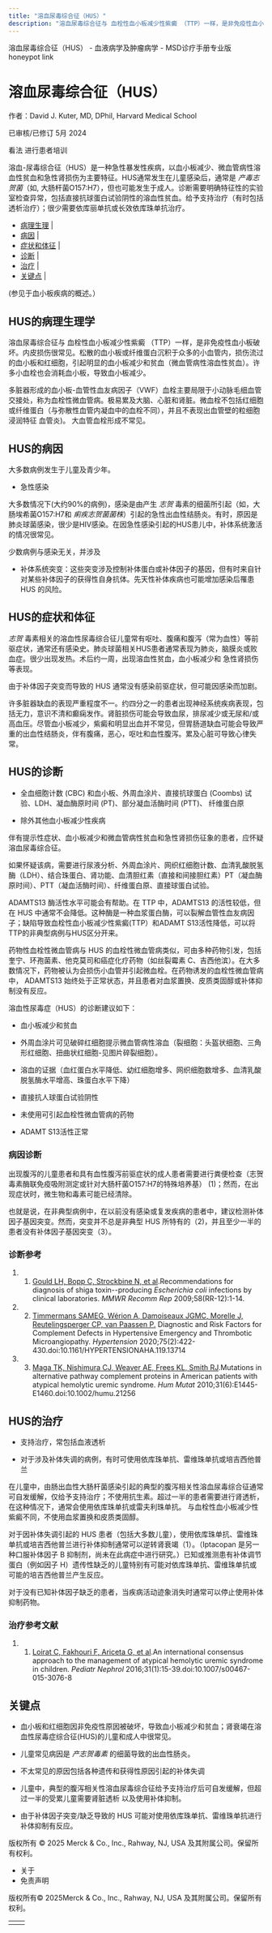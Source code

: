 ```yaml
---
title: "溶血尿毒综合征（HUS）"
description: "溶血尿毒综合征与 血栓性血小板减少性紫癜 （TTP）一样，是非免疫性血小板破坏。内皮损伤很常见。松散的血小板或纤维蛋白沉积于众多的小血管内，损伤流过的血小板和红细胞，引起明显的血小板减少和贫血（微血管病性溶血性贫血）。许多小血栓也会消耗血小板，导致血小板减少。"
---
```


﻿溶血尿毒综合征（HUS） - 血液病学及肿瘤病学 - MSD诊疗手册专业版 honeypot link

# 溶血尿毒综合征（HUS）

作者：David J. Kuter, MD, DPhil, Harvard Medical School

已审核/已修订 5月 2024

看法 进行患者培训

溶血-尿毒综合征（HUS）是一种急性暴发性疾病，以血小板减少、微血管病性溶血性贫血和急性肾损伤为主要特征。HUS通常发生在儿童感染后，通常是 _产毒志贺菌_（如, 大肠杆菌O157:H7），但也可能发生于成人。诊断需要明确特征性的实验室检查异常，包括直接抗球蛋白试验阴性的溶血性贫血。给予支持治疗（有时包括透析治疗）；很少需要依库丽单抗或长效依库珠单抗治疗。

- [病理生理](#病理生理_v42291918_zh) \|
- [病因](#病因_v42291924_zh) \|
- [症状和体征](#症状和体征_v42291938_zh) \|
- [诊断](#诊断_v42291943_zh) \|
- [治疗](#治疗_v42291971_zh) \|
- [关键点](#关键点_v42291980_zh) \|

(参见于血小板疾病的概述。）

## HUS的病理生理学

溶血尿毒综合征与 血栓性血小板减少性紫癜 （TTP）一样，是非免疫性血小板破坏。内皮损伤很常见。松散的血小板或纤维蛋白沉积于众多的小血管内，损伤流过的血小板和红细胞，引起明显的血小板减少和贫血（微血管病性溶血性贫血）。许多小血栓也会消耗血小板，导致血小板减少。

多脏器形成的血小板-血管性血友病因子（VWF）血栓主要局限于小动脉毛细血管交接处，称为血栓性微血管病。极易累及大脑、心脏和肾脏。微血栓不包括红细胞或纤维蛋白（与弥散性血管内凝血中的血栓不同），并且不表现出血管壁的粒细胞浸润特征 血管炎)。 大血管血栓形成不常见。

## HUS的病因

大多数病例发生于儿童及青少年。

- 急性感染


大多数情况下(大约90%的病例)，感染是由产生 _志贺_ 毒素的细菌所引起（如，大肠埃希菌O157:H7和 _痢疾志贺菌菌株_）引起的急性出血性结肠炎。有时，原因是肺炎球菌感染，很少是HIV感染。在因急性感染引起的HUS患儿中，补体系统激活的情况很常见。

少数病例与感染无关，并涉及

- 补体系统突变：这些突变涉及控制补体蛋白或补体因子的基因，但有时来自针对某些补体因子的获得性自身抗体。先天性补体疾病也可能增加感染后罹患 HUS 的风险。


## HUS的症状和体征

_志贺_ 毒素相关的溶血性尿毒综合征儿童常有呕吐、腹痛和腹泻（常为血性）等前驱症状，通常还有感染史。肺炎球菌相关HUS患者通常表现为肺炎，脑膜炎或败血症。很少出现发热。术后约一周，出现溶血性贫血，血小板减少和 急性肾损伤等表现。

由于补体因子突变而导致的 HUS 通常没有感染前驱症状，但可能因感染而加剧。

许多脏器缺血的表现严重程度不一。约四分之一的患者出现神经系统疾病表现，包括无力，意识不清和癫痫发作。肾脏损伤可能会导致血尿，排尿减少或无尿和/或高血压。尽管血小板减少，紫癜和明显出血并不常见，但胃肠道缺血可能会导致严重的出血性结肠炎，伴有腹痛，恶心，呕吐和血性腹泻。累及心脏可导致心律失常。

## HUS的诊断

- 全血细胞计数 (CBC) 和血小板、外周血涂片、直接抗球蛋白 (Coombs) 试验、LDH、凝血酶原时间 (PT)、部分凝血活酶时间 (PTT)、 纤维蛋白原

- 除外其他血小板减少性疾病


伴有提示性症状、血小板减少和微血管病性贫血和急性肾损伤征象的患者，应怀疑溶血尿毒综合征。

如果怀疑该病，需要进行尿液分析、外周血涂片、网织红细胞计数、血清乳酸脱氢酶（LDH）、结合珠蛋白、肾功能、血清胆红素（直接和间接胆红素）PT（凝血酶原时间）、PTT（凝血活酶时间）、纤维蛋白原、直接球蛋白试验。

ADAMTS13 酶活性水平可能会有帮助。在 TTP 中，ADAMTS13 的活性较低，但在 HUS 中通常不会降低。这种酶是一种血浆蛋白酶，可以裂解血管性血友病因子；缺陷导致血栓性血小板减少性紫癜(TTP）和ADAMT S13活性降低，可以将TTP的非典型病例与HUS区分开来。

药物性血栓性微血管病与 HUS 的血栓性微血管病类似，可由多种药物引发，包括奎宁、环孢菌素、他克莫司和癌症化疗药物（如丝裂霉素 C、吉西他滨）。在大多数情况下，药物被认为会损伤小血管并引起微血栓。在药物诱发的血栓性微血管病中， ADAMTS13 始终处于正常状态，并且患者对血浆置换、皮质类固醇或补体抑制没有反应。

溶血性尿毒症（HUS）的诊断建议如下：

- 血小板减少和贫血

- 外周血涂片可见破碎红细胞提示微血管病性溶血（裂细胞：头盔状细胞、三角形红细胞、扭曲状红细胞-见图片碎裂细胞）。

- 溶血的证据（血红蛋白水平降低、幼红细胞增多、网织细胞数增多、血清乳酸脱氢酶水平增高、珠蛋白水平下降）

- 直接抗人球蛋白试验阴性

- 未使用可引起血栓性微血管病的药物

- ADAMT S13活性正常


### 病因诊断

出现腹泻的儿童患者和具有血性腹泻前驱症状的成人患者需要进行粪便检查（志贺毒素酶联免疫吸附测定或针对大肠杆菌O157:H7的特殊培养基） (1)；然而，在出现症状时，微生物和毒素可能已经清除。

也就是说，在非典型病例中，在以前没有感染或复发疾病的患者中，建议检测补体因子基因突变。然而，突变并不总是非典型 HUS 所特有的（2)，并且至少一半的患者没有补体因子基因突变（3）。

### 诊断参考

1. 1. [Gould LH, Bopp C, Strockbine N, et al](https://pubmed.ncbi.nlm.nih.gov/19834454/).Recommendations for diagnosis of shiga toxin--producing _Escherichia coli_ infections by clinical laboratories. _MMWR Recomm Rep_ 2009;58(RR-12):1-14.

2. 2. [Timmermans SAMEG, Wérion A, Damoiseaux JGMC, Morelle J, Reutelingsperger CP, van Paassen P.](https://pubmed.ncbi.nlm.nih.gov/31865800/) Diagnostic and Risk Factors for Complement Defects in Hypertensive Emergency and Thrombotic Microangiopathy. _Hypertension_ 2020;75(2):422-430.doi:10.1161/HYPERTENSIONAHA.119.13714

3. 3. [Maga TK, Nishimura CJ, Weaver AE, Frees KL, Smith RJ](https://pubmed.ncbi.nlm.nih.gov/20513133/).Mutations in alternative pathway complement proteins in American patients with atypical hemolytic uremic syndrome. _Hum Mutat_ 2010;31(6):E1445-E1460.doi:10.1002/humu.21256


## HUS的治疗

- 支持治疗，常包括血液透析

- 对于涉及补体失调的病例，有时可使用依库珠单抗、雷维珠单抗或培吉西他普兰


在儿童中，由肠出血性大肠杆菌感染引起的典型的腹泻相关性溶血尿毒综合征通常可自发缓解，仅给予支持治疗；不使用抗生素。超过一半的患者需要进行肾透析，在这种情况下，通常会使用依库珠单抗或雷夫利珠单抗。 与血栓性血小板减少性紫癜不同，不使用血浆置换和皮质类固醇。

对于因补体失调引起的 HUS 患者（包括大多数儿童），使用依库珠单抗、雷维珠单抗或培吉西他普兰进行补体抑制通常可以逆转肾衰竭（1）。（Iptacopan 是另一种口服补体因子 B 抑制剂，尚未在此病症中进行研究。）已知或推测患有补体调节蛋白（例如因子 H）遗传性缺乏的儿童特别有可能对依库珠单抗、雷维珠单抗或可能的培吉西他普兰产生反应。

对于没有已知补体因子缺乏的患者，当疾病活动迹象消失时通常可以停止使用补体抑制药物。

### 治疗参考文献

1. 1. [Loirat C, Fakhouri F, Ariceta G, et al](https://pubmed.ncbi.nlm.nih.gov/25859752/).An international consensus approach to the management of atypical hemolytic uremic syndrome in children. _Pediatr Nephrol_ 2016;31(1):15-39.doi:10.1007/s00467-015-3076-8


## 关键点

- 血小板和红细胞因非免疫性原因被破坏，导致血小板减少和贫血；肾衰竭在溶血性尿毒症综合征(HUS)的儿童和成人中很常见。

- 儿童常见病因是 _产志贺毒素_ 的细菌导致的出血性肠炎。

- 不太常见的原因包括各种遗传和获得性原因引起的补体失调

- 儿童中，典型的腹泻相关性溶血尿毒综合征给予支持治疗后可自发缓解，但超过一半的受累儿童需要肾脏透析 以及使用补体抑制。

- 由于补体因子突变/缺乏导致的 HUS 可能对使用依库珠单抗、雷维珠单抗进行补体抑制有反应。




版权所有 © 2025
Merck & Co., Inc., Rahway, NJ, USA 及其附属公司。保留所有权利。

- 关于
- 免责声明

版权所有© 2025Merck & Co., Inc., Rahway, NJ, USA 及其附属公司。保留所有权利。

|     |     |
| --- | --- |
|  |  |